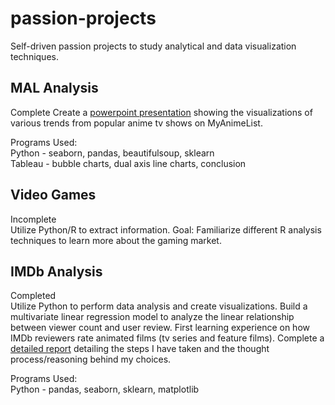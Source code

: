 # passion-projects
Self-driven passion projects to study analytical and data visualization techniques.


## MAL Analysis
Complete
Create a [powerpoint presentation](https://github.com/jonKang830/passion-projects/blob/main/MAL%20Analysis/mal-pop-viz%20wip.pptx) showing the visualizations of various trends from popular anime tv shows on MyAnimeList.  

Programs Used:  
Python - seaborn, pandas, beautifulsoup, sklearn  
Tableau - bubble charts, dual axis line charts, conclusion  

## Video Games
Incomplete  
Utilize Python/R to extract information. Goal: Familiarize different R analysis techniques to learn more about the gaming market.  

## IMDb Analysis
Completed  
Utilize Python to perform data analysis and create visualizations. Build a multivariate linear regression model to analyze the linear relationship between viewer count and user review. First learning experience on how IMDb reviewers rate animated films (tv series and feature films). Complete a [detailed report](https://github.com/jonKang830/passion-projects/blob/main/imdb-animation-rating-analysis/imdb-animation-analysis.pdf) detailing the steps I have taken and the thought process/reasoning behind my choices.  

Programs Used:   
Python - pandas, seaborn, sklearn, matplotlib
